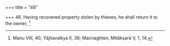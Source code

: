 +++
title = "46"

+++
46. Having recovered property stolen by thieves, he shall return it to the owner; [^28] 


[^28]:  Manu VIII, 40; Yājñavalkya II, 36; Macnaghten, Mitākṣarā V, 1, 14.
